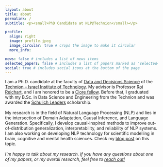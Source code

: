 ```yaml
---
layout: about
title: about
permalink: /
subtitle: <p><small>PhD Candidate at NLP@Technion</small></p>

profile:
  align: right
  image: profile.jpeg
  image_circular: true # crops the image to make it circular
  more_info: 

news: false # includes a list of news items
selected_papers: false # includes a list of papers marked as "selected={true}"
social: true # includes social icons at the bottom of the page
---
```


I am a Ph.D. candidate at the faculty of [Data and Decisions Science](http://dds.technion.ac.il/) of the [Technion – Israel Institute of Technology](http://www.technion.ac.il/). My advisor is Professor [Roi Reichart](https://ie.technion.ac.il/~roiri/), and I am honored to be a [Clore fellow](https://clorefoundation.org.il/clore-scholars-programme/). Before that, I graduated with my B.Sc. in Data Science and Engineering from the Technion and was awarded the [Schulich Leaders](https://schulichleaders.com/) scholarship.
<br><br>
My research is in the field of Natural Language Processing (NLP) and lies in the intersection of Domain Adaptation, Causal Inference, and Language Generation. Specifically, I develop causal-inspired methods to improve out-of-distribution generalization, interpretability, and reliability of NLP systems. I am also working on developing NLP technology for scientific modelling in  brain, cognitive and mental health sciences.
Check my [blog post](/blogs/2024-11-10-nlp4science) on this topic.
<br><br>
*I'm happy to talk about my research. If you have any questions about one of my papers, or my overall research, feel free to [reach out!](mailto:nitay@campus.technion.ac.il)*